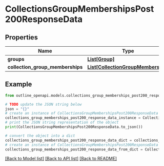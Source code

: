 # CollectionsGroupMembershipsPost200ResponseData


## Properties

Name | Type | Description | Notes
------------ | ------------- | ------------- | -------------
**groups** | [**List[Group]**](Group.md) |  | [optional] 
**collection_group_memberships** | [**List[CollectionGroupMembership]**](CollectionGroupMembership.md) |  | [optional] 

## Example

```python
from outline_openapi.models.collections_group_memberships_post200_response_data import CollectionsGroupMembershipsPost200ResponseData

# TODO update the JSON string below
json = "{}"
# create an instance of CollectionsGroupMembershipsPost200ResponseData from a JSON string
collections_group_memberships_post200_response_data_instance = CollectionsGroupMembershipsPost200ResponseData.from_json(json)
# print the JSON string representation of the object
print(CollectionsGroupMembershipsPost200ResponseData.to_json())

# convert the object into a dict
collections_group_memberships_post200_response_data_dict = collections_group_memberships_post200_response_data_instance.to_dict()
# create an instance of CollectionsGroupMembershipsPost200ResponseData from a dict
collections_group_memberships_post200_response_data_from_dict = CollectionsGroupMembershipsPost200ResponseData.from_dict(collections_group_memberships_post200_response_data_dict)
```
[[Back to Model list]](../README.md#documentation-for-models) [[Back to API list]](../README.md#documentation-for-api-endpoints) [[Back to README]](../README.md)


